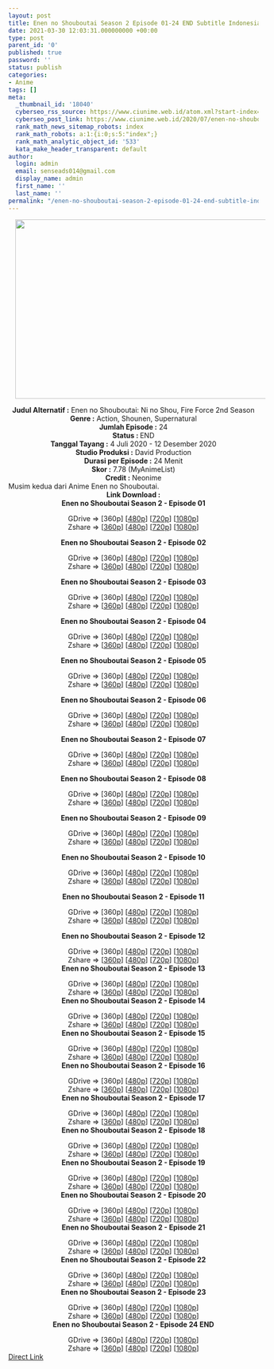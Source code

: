 ```yaml
---
layout: post
title: Enen no Shouboutai Season 2 Episode 01-24 END Subtitle Indonesia
date: 2021-03-30 12:03:31.000000000 +00:00
type: post
parent_id: '0'
published: true
password: ''
status: publish
categories:
- Anime
tags: []
meta:
  _thumbnail_id: '18040'
  cyberseo_rss_source: https://www.ciunime.web.id/atom.xml?start-index=301&max-results=150
  cyberseo_post_link: https://www.ciunime.web.id/2020/07/enen-no-shouboutai-season-2-subtitle.html
  rank_math_news_sitemap_robots: index
  rank_math_robots: a:1:{i:0;s:5:"index";}
  rank_math_analytic_object_id: '533'
  kata_make_header_transparent: default
author:
  login: admin
  email: senseads014@gmail.com
  display_name: admin
  first_name: ''
  last_name: ''
permalink: "/enen-no-shouboutai-season-2-episode-01-24-end-subtitle-indonesia/"
---
```

<p> <b></b>
<div class="separator" style="clear: both; text-align: center;"><a href="https://1.bp.blogspot.com/-wA5BEg1KvGA/Xv_fOEIilfI/AAAAAAAAeNY/OLX92YZcf9Uwmi4jW-MBpXMQ46hS3arjQCLcBGAsYHQ/s1600/Enen%2Bno%2BShouboutai%2BSeason%2B2.png" style="margin-left: 1em; margin-right: 1em;"><img border="0" data-original-height="720" data-original-width="1280" height="360" src="{{ site.baseurl }}/assets/2021/03/Enen%2Bno%2BShouboutai%2BSeason%2B2.png" width="640" /></a></div>
<p>
<div style="text-align: center;"><b>Judul</b><b><b>&nbsp;Alternatif</b>&nbsp;:</b>&nbsp;Enen no Shouboutai: Ni no Shou, Fire Force&nbsp;2nd Season</div>
<div style="text-align: center;"><b>Genre :</b>&nbsp;Action, Shounen, Supernatural</div>
<div style="text-align: center;"><b>Jumlah Episode :</b>&nbsp;24<br /><b>Status :&nbsp;</b>END<br /><b>Tanggal Tayang :</b>&nbsp;4 Juli 2020&nbsp;- 12 Desember 2020<br /><b>Studio Produksi :</b>&nbsp;David Production<br /><b>Durasi per Episode :</b>&nbsp;24 Menit</div>
<div style="text-align: center;"><b>Skor :</b>&nbsp;7.78 (MyAnimeList)<br /><b>Credit :</b>&nbsp;Neonime</div>
<div style="text-align: center;"></div>
<div style="text-align: justify;">Musim kedua dari Anime&nbsp;Enen no Shouboutai.</div>
<div style="text-align: justify;"></div>
<div style="text-align: justify;"></div>
<div style="text-align: center;"><b>Link Download :</b></div>
<div style="text-align: center;"><b>Enen no Shouboutai Season 2&nbsp;- Episode 01</b></p>
<div style="text-align: center;">GDrive =&gt; [360p] [<a href="https://drive.google.com/uc?export=download&amp;id=1elTVksUAUc5HLNRcflSK4OMABRS_aISw" target="_blank" rel="noopener">480p</a>] [<a href="https://drive.google.com/uc?export=download&amp;id=1lS8k0yIigW77wtR1Lw0MrXYMKeuUXxeO" target="_blank" rel="noopener">720p</a>] [<a href="https://drive.google.com/uc?export=download&amp;id=1OqSo6YflAAGppkC6vsEPb7-EEbul6uPB" target="_blank" rel="noopener">1080p</a>]<br />Zshare =&gt; [<a href="https://www74.zippyshare.com/v/hu5WAWqD/file.html" target="_blank" rel="noopener">360p</a>] [<a href="https://www16.zippyshare.com/v/8h0eVJG2/file.html" target="_blank" rel="noopener">480p</a>] [<a href="https://www17.zippyshare.com/v/H0LRK6RR/file.html" target="_blank" rel="noopener">720p</a>] [<a href="https://www29.zippyshare.com/v/eVRVSIoG/file.html" target="_blank" rel="noopener">1080p</a>]</p>
<p><b>Enen no Shouboutai Season 2&nbsp;- Episode 02</b></p>
<div style="text-align: center;">GDrive =&gt; [360p] [<a href="https://drive.google.com/uc?export=download&amp;id=1w-VJot-hILmy3Ub89sHXS4J1XE68e0U8" target="_blank" rel="noopener">480p</a>] [<a href="https://drive.google.com/uc?export=download&amp;id=1Bh_4ZDMx19GuQRqRe6PuulLt9EgcZKRV" target="_blank" rel="noopener">720p</a>] [<a href="https://drive.google.com/uc?export=download&amp;id=1y1DVuj5x-DxzQAhq9jT_6b3yqYpN2hb4" target="_blank" rel="noopener">1080p</a>]<br />Zshare =&gt; [<a href="https://www42.zippyshare.com/v/QqUvSYWP/file.html" target="_blank" rel="noopener">360p</a>] [<a href="https://www71.zippyshare.com/v/GCzMbHFW/file.html" target="_blank" rel="noopener">480p</a>] [<a href="https://www93.zippyshare.com/v/dtJO46Y3/file.html" target="_blank" rel="noopener">720p</a>] [<a href="https://www39.zippyshare.com/v/E0unbBQ5/file.html" target="_blank" rel="noopener">1080p</a>]</p>
<p><b>Enen no Shouboutai Season 2&nbsp;- Episode 03</b></p>
<div style="text-align: center;">GDrive =&gt; [360p] [<a href="https://drive.google.com/uc?export=download&amp;id=1NMInOsUXAEGbYWxOdJNknCEtGDE7loMc" target="_blank" rel="noopener">480p</a>] [<a href="https://drive.google.com/uc?export=download&amp;id=1GUI0np972I9hObYhq1pEFdJJ4RLalWYl" target="_blank" rel="noopener">720p</a>] [<a href="https://drive.google.com/uc?export=download&amp;id=1IKEuLiJNSX7fbfBVhNDXKdQ8Kx15Dw72" target="_blank" rel="noopener">1080p</a>]<br />Zshare =&gt; [<a href="https://www89.zippyshare.com/v/wAPbMB4a/file.html" target="_blank" rel="noopener">360p</a>] [<a href="https://www17.zippyshare.com/v/E121hOVE/file.html" target="_blank" rel="noopener">480p</a>] [<a href="https://www30.zippyshare.com/v/YQVIifN0/file.html" target="_blank" rel="noopener">720p</a>] [<a href="https://www16.zippyshare.com/v/OFPikN0i/file.html" target="_blank" rel="noopener">1080p</a>]</p>
<p><b>Enen no Shouboutai Season 2&nbsp;- Episode 04</b></p>
<div style="text-align: center;">GDrive =&gt; [360p] [<a href="https://drive.google.com/uc?export=download&amp;id=1OGfEYaw7fCRt8qkoGVk5u6BvEf3CkJ8M" target="_blank" rel="noopener">480p</a>] [<a href="https://drive.google.com/uc?export=download&amp;id=1euTG06ZVtA7MRCH7QrcAH4lFp2YlKXUq" target="_blank" rel="noopener">720p</a>] [<a href="https://drive.google.com/uc?export=download&amp;id=1-ZuB2uIsRqN4OAhs3D3QA2c7gDLsgtGW" target="_blank" rel="noopener">1080p</a>]<br />Zshare =&gt; [<a href="https://www29.zippyshare.com/v/ca6EEt4O/file.html" target="_blank" rel="noopener">360p</a>] [<a href="https://www64.zippyshare.com/v/ocGuJ2BR/file.html" target="_blank" rel="noopener">480p</a>] [<a href="https://www6.zippyshare.com/v/oLtpMzyt/file.html" target="_blank" rel="noopener">720p</a>] [<a href="https://www66.zippyshare.com/v/KAK3GBIj/file.html" target="_blank" rel="noopener">1080p</a>]</p>
<p><b>Enen no Shouboutai Season 2&nbsp;- Episode 05</b></p>
<div style="text-align: center;">GDrive =&gt; [360p] [<a href="https://drive.google.com/uc?export=download&amp;id=1rcmRIyPg_8LJkBkpce3xu5yx4eTlzkZN" target="_blank" rel="noopener">480p</a>] [<a href="https://drive.google.com/uc?export=download&amp;id=1qxlwXNknleDk2JHaC0Tk5kTnQpSoKbB0" target="_blank" rel="noopener">720p</a>] [<a href="https://drive.google.com/uc?export=download&amp;id=1Zun-kiNKhZLDiUBypTx9TteWsRvklt9W" target="_blank" rel="noopener">1080p</a>]<br />Zshare =&gt; [<a href="https://www71.zippyshare.com/v/en7Iv5Cc/file.html" target="_blank" rel="noopener">360p</a>] [<a href="https://www38.zippyshare.com/v/NEdIPBo8/file.html" target="_blank" rel="noopener">480p</a>] [<a href="https://www97.zippyshare.com/v/MzbssNxp/file.html" target="_blank" rel="noopener">720p</a>] [<a href="https://www4.zippyshare.com/v/K8ZxgNZz/file.html" target="_blank" rel="noopener">1080p</a>]</p>
<p><b>Enen no Shouboutai Season 2&nbsp;- Episode 06</b></p>
<div style="text-align: center;">GDrive =&gt; [360p] [<a href="https://drive.google.com/uc?export=download&amp;id=1JFTghaSOBg_mz6FtvSX2oJaxVwb6Byxw" target="_blank" rel="noopener">480p</a>] [<a href="https://drive.google.com/uc?export=download&amp;id=1vENZn8daTy0wSp6nC4vcNvgkYI2VCypr" target="_blank" rel="noopener">720p</a>] [<a href="https://drive.google.com/uc?export=download&amp;id=1dnAq0dJWtY-TM8V5UZlBl0jwsp61ekZd" target="_blank" rel="noopener">1080p</a>]<br />Zshare =&gt; [<a href="https://www99.zippyshare.com/v/YI3z58us/file.html" target="_blank" rel="noopener">360p</a>] [<a href="https://www32.zippyshare.com/v/H0LnnRkh/file.html" target="_blank" rel="noopener">480p</a>] [<a href="https://www113.zippyshare.com/v/aGJawrHr/file.html" target="_blank" rel="noopener">720p</a>] [<a href="https://www57.zippyshare.com/v/lqxeMejV/file.html" target="_blank" rel="noopener">1080p</a>]</p>
<p><b>Enen no Shouboutai Season 2&nbsp;- Episode 07</b></p>
<div style="text-align: center;">GDrive =&gt; [360p] [<a href="https://drive.google.com/uc?export=download&amp;id=1uVvuZ5gZvU3dquLDjwWSCVK_i4lZMZkI" target="_blank" rel="noopener">480p</a>] [<a href="https://drive.google.com/uc?export=download&amp;id=1aYuO7pkNLdZqiamq42F-MHXetm7XIIDO" target="_blank" rel="noopener">720p</a>] [<a href="https://drive.google.com/uc?export=download&amp;id=1aZmSXqIpQ9W-SnQIk-JiZwzHfhYcHeZU" target="_blank" rel="noopener">1080p</a>]<br />Zshare =&gt; [<a href="https://www14.zippyshare.com/v/mxylN4Kc/file.html" target="_blank" rel="noopener">360p</a>] [<a href="https://www14.zippyshare.com/v/YkGOdm1q/file.html" target="_blank" rel="noopener">480p</a>] [<a href="https://www67.zippyshare.com/v/2Q0qBkCR/file.html" target="_blank" rel="noopener">720p</a>] [<a href="https://www79.zippyshare.com/v/MEeLpGID/file.html" target="_blank" rel="noopener">1080p</a>]</p>
<p><b>Enen no Shouboutai Season 2&nbsp;- Episode 08</b></p>
<div style="text-align: center;">GDrive =&gt; [360p] [<a href="https://drive.google.com/uc?export=download&amp;id=1E1Lb1BrBFT36_ZP4lU23erZW_ni0S6cG" target="_blank" rel="noopener">480p</a>] [<a href="https://drive.google.com/uc?export=download&amp;id=12kSsRGADlnrloTLDR1EdLgAzJBYWUvL3" target="_blank" rel="noopener">720p</a>] [<a href="https://drive.google.com/uc?export=download&amp;id=1zU44IvzbPZgKJANoitxUE4O0U_G-xBKC" target="_blank" rel="noopener">1080p</a>]<br />Zshare =&gt; [<a href="https://www80.zippyshare.com/v/43KnWXAt/file.html" target="_blank" rel="noopener">360p</a>] [<a href="https://www61.zippyshare.com/v/B66DiIWo/file.html" target="_blank" rel="noopener">480p</a>] [<a href="https://www22.zippyshare.com/v/jDdx59Ns/file.html" target="_blank" rel="noopener">720p</a>] [<a href="https://www20.zippyshare.com/v/hzmJ8f4X/file.html" target="_blank" rel="noopener">1080p</a>]</p>
<p><b>Enen no Shouboutai Season 2&nbsp;- Episode 09</b></p>
<div style="text-align: center;">GDrive =&gt; [360p] [<a href="https://drive.google.com/uc?export=download&amp;id=1azoiV8LIF03610p9W0JpE136Q3EWxY13" target="_blank" rel="noopener">480p</a>] [<a href="https://drive.google.com/uc?export=download&amp;id=1OB1AoAHi5d9i1iNnYwltLwHVP_RC8NnV" target="_blank" rel="noopener">720p</a>] [<a href="https://drive.google.com/uc?export=download&amp;id=1cv9NLN9K4PjydMWwFQmKZt_qvt9bSEcT" target="_blank" rel="noopener">1080p</a>]<br />Zshare =&gt; [<a href="https://www11.zippyshare.com/v/VPcsOvBp/file.html" target="_blank" rel="noopener">360p</a>] [<a href="https://www80.zippyshare.com/v/72NYutAR/file.html" target="_blank" rel="noopener">480p</a>] [<a href="https://www52.zippyshare.com/v/iwXb4AmY/file.html" target="_blank" rel="noopener">720p</a>] [<a href="https://www5.zippyshare.com/v/DrRLclRJ/file.html" target="_blank" rel="noopener">1080p</a>]</p>
<p><b>Enen no Shouboutai Season 2&nbsp;- Episode 10</b></p>
<div style="text-align: center;">GDrive =&gt; [360p] [<a href="https://drive.google.com/uc?export=download&amp;id=1bWs5oGPSVTU5jwY6onRFGn9E7apjoVU4" target="_blank" rel="noopener">480p</a>] [<a href="https://drive.google.com/uc?export=download&amp;id=1KDL6k0L29538xJnlIC2ZujC3l-hR6nyU" target="_blank" rel="noopener">720p</a>] [<a href="https://drive.google.com/uc?export=download&amp;id=173Tc2NQ7n-_rkgqd6AD5dW-Xk3Br2mwV" target="_blank" rel="noopener">1080p</a>]<br />Zshare =&gt; [<a href="https://www109.zippyshare.com/v/lZ2IJgk3/file.html" target="_blank" rel="noopener">360p</a>] [<a href="https://www19.zippyshare.com/v/fF52bJAF/file.html" target="_blank" rel="noopener">480p</a>] [<a href="https://www41.zippyshare.com/v/lBk2UPIx/file.html" target="_blank" rel="noopener">720p</a>] [<a href="https://www21.zippyshare.com/v/bzCFXbWt/file.html" target="_blank" rel="noopener">1080p</a>]</p>
<p><b>Enen no Shouboutai Season 2&nbsp;- Episode 11</b></p>
<div style="text-align: center;">GDrive =&gt; [360p] [<a href="https://drive.google.com/uc?export=download&amp;id=1fOFEnQErfy5uXD6ite-Og34NcTUCXGgU" target="_blank" rel="noopener">480p</a>] [<a href="https://drive.google.com/uc?export=download&amp;id=1Iz53YCX5nQuDLcdF8djGoVZ3qfmJjYtd" target="_blank" rel="noopener">720p</a>] [<a href="https://drive.google.com/uc?export=download&amp;id=1-Ao441eNa6EOsrbNByv8cpncqnC2eDJ6" target="_blank" rel="noopener">1080p</a>]<br />Zshare =&gt; [<a href="https://www32.zippyshare.com/v/FNugMxM8/file.html" target="_blank" rel="noopener">360p</a>] [<a href="https://www99.zippyshare.com/v/xPT4Cnwl/file.html" target="_blank" rel="noopener">480p</a>] [<a href="https://www35.zippyshare.com/v/OSmG5oJm/file.html" target="_blank" rel="noopener">720p</a>] [<a href="https://www23.zippyshare.com/v/jTx4Bcff/file.html" target="_blank" rel="noopener">1080p</a>]</p>
<p><b>Enen no Shouboutai Season 2&nbsp;- Episode 12</b></p>
<div style="text-align: center;">GDrive =&gt; [360p] [<a href="https://drive.google.com/uc?export=download&amp;id=1ToP1cQD4UBEgkvjNH-rvCOlWlQ76ZlgH" target="_blank" rel="noopener">480p</a>] [<a href="https://drive.google.com/uc?export=download&amp;id=1N6DsiYI1NrE1VLZ5V1iGfjYxyEsXL6Vj" target="_blank" rel="noopener">720p</a>] [<a href="https://drive.google.com/uc?export=download&amp;id=1stKY2Bi9kFGWjbqGCfaEUrDj4VyWxEZ8" target="_blank" rel="noopener">1080p</a>]<br />Zshare =&gt; [<a href="https://www54.zippyshare.com/v/M8nbStV0/file.html" target="_blank" rel="noopener">360p</a>] [<a href="https://www41.zippyshare.com/v/sYPrm9Kj/file.html" target="_blank" rel="noopener">480p</a>] [<a href="https://www56.zippyshare.com/v/iHU6Dbyo/file.html" target="_blank" rel="noopener">720p</a>] [<a href="https://www112.zippyshare.com/v/oTQg8SyW/file.html" target="_blank" rel="noopener">1080p</a>]</div>
<div style="text-align: center;"><b>Enen no Shouboutai Season 2&nbsp;- Episode 13</b></p>
<div>GDrive =&gt; [360p] [<a href="https://drive.google.com/uc?export=download&amp;id=1IPoCNb9Sjg9hWGsn9BtczYogSHOTePoz" target="_blank" rel="noopener">480p</a>] [<a href="https://drive.google.com/file/d/1dvit5uZFG9j8E0jpXDgdic2R3SXBQm1m/view?usp=sharing" target="_blank" rel="noopener">720p</a>] [<a href="https://drive.google.com/uc?export=download&amp;id=1WZdI44PlbW85BBpkW_8mmRkGVxVsg3gQ" target="_blank" rel="noopener">1080p</a>]<br />Zshare =&gt; [<a href="https://www69.zippyshare.com/v/QMTb7pdp/file.html" target="_blank" rel="noopener">360p</a>] [<a href="https://www99.zippyshare.com/v/cVWo4FgI/file.html" target="_blank" rel="noopener">480p</a>] [<a href="https://www28.zippyshare.com/v/Zim5WIH6/file.html" target="_blank" rel="noopener">720p</a>] [<a href="https://www104.zippyshare.com/v/o8WO9XeZ/file.html" target="_blank" rel="noopener">1080p</a>]</div>
<div><b>Enen no Shouboutai Season 2&nbsp;- Episode 14</b></p>
<div>GDrive =&gt; [360p] [<a href="https://drive.google.com/uc?export=download&amp;id=1dnYKl3Q9LORzzdo3MpHIet0jM7Koil-x" target="_blank" rel="noopener">480p</a>] [<a href="https://drive.google.com/uc?export=download&amp;id=1M6hwGOhPvWLETwnMCeUbA9Hh1Nq0XK-e" target="_blank" rel="noopener">720p</a>] [<a href="https://drive.google.com/uc?export=download&amp;id=1M58pzsK_jl-PVfVVBrjsP7cvrdqOIdNf" target="_blank" rel="noopener">1080p</a>]<br />Zshare =&gt; [<a href="https://www97.zippyshare.com/v/svsF2rmF/file.html" target="_blank" rel="noopener">360p</a>] [<a href="https://www53.zippyshare.com/v/syAKJIXv/file.html" target="_blank" rel="noopener">480p</a>] [<a href="https://www77.zippyshare.com/v/myzkILP8/file.html" target="_blank" rel="noopener">720p</a>] [<a href="https://www118.zippyshare.com/v/wFKywfMb/file.html" target="_blank" rel="noopener">1080p</a>]</div>
</div>
<div><b>Enen no Shouboutai Season 2&nbsp;- Episode 15</b></p>
<div>GDrive =&gt; [360p] [<a href="https://drive.google.com/uc?export=download&amp;id=1xhRVHq6wAV_2OEBlmwsIQ8UZInfAnJ3p" target="_blank" rel="noopener">480p</a>] [<a href="https://drive.google.com/uc?export=download&amp;id=1ZYkOzeN5RBz5aLYKnr6UR1yq5bTlhcQg" target="_blank" rel="noopener">720p</a>] [<a href="https://drive.google.com/uc?export=download&amp;id=1bXH-8P4AiZuJr595Dz8Hqw826LdLlhuC" target="_blank" rel="noopener">1080p</a>]<br />Zshare =&gt; [<a href="https://www70.zippyshare.com/v/Voq71Kb5/file.html" target="_blank" rel="noopener">360p</a>] [<a href="https://www78.zippyshare.com/v/Bg6dQVkQ/file.html" target="_blank" rel="noopener">480p</a>] [<a href="https://www12.zippyshare.com/v/AaMGnkC9/file.html" target="_blank" rel="noopener">720p</a>] [<a href="https://www85.zippyshare.com/v/1EJ7SQ3z/file.html" target="_blank" rel="noopener">1080p</a>]</div>
</div>
<div><b>Enen no Shouboutai Season 2&nbsp;- Episode 16</b></p>
<div>GDrive =&gt; [360p] [<a href="https://drive.google.com/uc?export=download&amp;id=1MakD957M3eOtSttgonlHHOxsjcrlpon5" target="_blank" rel="noopener">480p</a>] [<a href="https://drive.google.com/uc?export=download&amp;id=1i94CIOjF8cgNbVKvqlEydLyBak_nSuHG" target="_blank" rel="noopener">720p</a>] [<a href="https://drive.google.com/uc?export=download&amp;id=16kz8gWAfWKaSflgr22UHWoDXkgTuXsi3" target="_blank" rel="noopener">1080p</a>]<br />Zshare =&gt; [<a href="https://www52.zippyshare.com/v/TYtPrqRJ/file.html" target="_blank" rel="noopener">360p</a>] [<a href="https://www67.zippyshare.com/v/AzqpKMib/file.html" target="_blank" rel="noopener">480p</a>] [<a href="https://www100.zippyshare.com/v/FSomyKTV/file.html" target="_blank" rel="noopener">720p</a>] [<a href="https://www100.zippyshare.com/v/8sqc6jaI/file.html" target="_blank" rel="noopener">1080p</a>]</div>
</div>
<div><b>Enen no Shouboutai Season 2&nbsp;- Episode 17</b></p>
<div>GDrive =&gt; [360p] [<a href="https://drive.google.com/uc?export=download&amp;id=1_TSXTYcNF3Xk1aDBpRSSHQi7Dq0dZH7W" target="_blank" rel="noopener">480p</a>] [<a href="https://drive.google.com/uc?export=download&amp;id=1fRXAoMh2ZaMZy9nFlr0wFwZEDmlb6vsP" target="_blank" rel="noopener">720p</a>] [<a href="https://drive.google.com/uc?export=download&amp;id=1-bu74bcoJJsfNaaOPmHyiJL5_F3gNMGV" target="_blank" rel="noopener">1080p</a>]<br />Zshare =&gt; [<a href="https://www108.zippyshare.com/v/ft6Lp49t/file.html" target="_blank" rel="noopener">360p</a>] [<a href="https://www34.zippyshare.com/v/J2w3ZMe2/file.html" target="_blank" rel="noopener">480p</a>] [<a href="https://www101.zippyshare.com/v/AYKejda7/file.html" target="_blank" rel="noopener">720p</a>] [<a href="https://www3.zippyshare.com/v/xa312p88/file.html" target="_blank" rel="noopener">1080p</a>]</div>
</div>
<div><b>Enen no Shouboutai Season 2&nbsp;- Episode 18</b></p>
<div>GDrive =&gt; [360p] [<a href="https://drive.google.com/uc?export=download&amp;id=1WEZNVzOz0VUP5F7tCpA8S_eME6pUHXPq" target="_blank" rel="noopener">480p</a>] [<a href="https://drive.google.com/uc?export=download&amp;id=1bjp1WL-_GqazC01BuQhhcYcl1KKoL_Jq" target="_blank" rel="noopener">720p</a>] [<a href="https://drive.google.com/uc?export=download&amp;id=1dOcrIeKTrW4j6WP-vJKU0eF8Zm9if4Pl" target="_blank" rel="noopener">1080p</a>]<br />Zshare =&gt; [<a href="https://www114.zippyshare.com/v/9p4YEzWj/file.html" target="_blank" rel="noopener">360p</a>] [<a href="https://www85.zippyshare.com/v/hoDf6ZUS/file.html" target="_blank" rel="noopener">480p</a>] [<a href="https://www31.zippyshare.com/v/fw9zlrA8/file.html" target="_blank" rel="noopener">720p</a>] [<a href="https://www58.zippyshare.com/v/ceieDFXE/file.html" target="_blank" rel="noopener">1080p</a>]</div>
</div>
<div><b>Enen no Shouboutai Season 2&nbsp;- Episode 19</b></p>
<div>GDrive =&gt; [360p] [<a href="https://drive.google.com/uc?export=download&amp;id=1SbUhT9aKQV2LkaYMpWPcqTHnbAwHjNrL" target="_blank" rel="noopener">480p</a>] [<a href="https://drive.google.com/uc?export=download&amp;id=1XnqWBVSvgigMpe1hN0dVWsOKhJcCgOZ4" target="_blank" rel="noopener">720p</a>] [<a href="https://drive.google.com/uc?export=download&amp;id=1QZ32LUEi1vI_FkLmrHZyyOgsQsYzwHgi" target="_blank" rel="noopener">1080p</a>]<br />Zshare =&gt; [<a href="https://www43.zippyshare.com/v/pArUglKF/file.html" target="_blank" rel="noopener">360p</a>] [<a href="https://www11.zippyshare.com/v/9XaGGVPR/file.html" target="_blank" rel="noopener">480p</a>] [<a href="https://www48.zippyshare.com/v/rXs9F4Qr/file.html" target="_blank" rel="noopener">720p</a>] [<a href="https://www21.zippyshare.com/v/ZJJKKvQ9/file.html" target="_blank" rel="noopener">1080p</a>]</div>
</div>
<div><b>Enen no Shouboutai Season 2&nbsp;- Episode 20</b></p>
<div>GDrive =&gt; [360p] [<a href="https://drive.google.com/uc?export=download&amp;id=1VtNoIqjPvPCLPE6Y4IcPpT1sUzrGROME" target="_blank" rel="noopener">480p</a>] [<a href="https://drive.google.com/uc?export=download&amp;id=1fJZQLhV_bM9F-LlIGfEzh8rz3jeKqixD" target="_blank" rel="noopener">720p</a>] [<a href="https://drive.google.com/uc?export=download&amp;id=1g5s08RcM2cKfOT9FEdqvzfVUeE4Lk7sH" target="_blank" rel="noopener">1080p</a>]<br />Zshare =&gt; [<a href="https://www120.zippyshare.com/v/571f98kL/file.html" target="_blank" rel="noopener">360p</a>] [<a href="https://www52.zippyshare.com/v/novwSVVF/file.html" target="_blank" rel="noopener">480p</a>] [<a href="https://www41.zippyshare.com/v/Xg7Yirt3/file.html" target="_blank" rel="noopener">720p</a>] [<a href="https://www43.zippyshare.com/v/GPzsDbmp/file.html" target="_blank" rel="noopener">1080p</a>]</div>
</div>
<div><b>Enen no Shouboutai Season 2&nbsp;- Episode 21</b></p>
<div>GDrive =&gt; [360p] [<a href="https://drive.google.com/uc?export=download&amp;id=1sddThj_EMDacGMcs5NbbVsgcmp4CR0Ns" target="_blank" rel="noopener">480p</a>] [<a href="https://drive.google.com/uc?export=download&amp;id=1U_MTRJu5PS3OHQXr7k9qRnB_ASRFEOsD" target="_blank" rel="noopener">720p</a>] [<a href="https://drive.google.com/uc?export=download&amp;id=1vTxKwFiTpkm69NTL62OFrSpuMfZ9hAYo" target="_blank" rel="noopener">1080p</a>]<br />Zshare =&gt; [<a href="https://www72.zippyshare.com/v/nnDWIrsU/file.html" target="_blank" rel="noopener">360p</a>] [<a href="https://www111.zippyshare.com/v/L3seerLV/file.html" target="_blank" rel="noopener">480p</a>] [<a href="https://www109.zippyshare.com/v/G43Ao3FI/file.html" target="_blank" rel="noopener">720p</a>] [<a href="https://www6.zippyshare.com/v/dt2qvl7K/file.html" target="_blank" rel="noopener">1080p</a>]</div>
</div>
<div><b>Enen no Shouboutai Season 2&nbsp;- Episode 22</b></p>
<div>GDrive =&gt; [360p] [<a href="https://drive.google.com/uc?export=download&amp;id=1H5nMNhbxisc5x3d7A8-8L8aIAh0dJmcp" target="_blank" rel="noopener">480p</a>] [<a href="https://drive.google.com/uc?export=download&amp;id=19RAMYlvWdsLFsmmrSFSmx037__7A8TTq" target="_blank" rel="noopener">720p</a>] [<a href="https://drive.google.com/uc?export=download&amp;id=10F2KGBR5hAtWLU6LwJ9hRy0Y2vfydm2a" target="_blank" rel="noopener">1080p</a>]<br />Zshare =&gt; [<a href="https://www39.zippyshare.com/v/shLnAHua/file.html" target="_blank" rel="noopener">360p</a>] [<a href="https://www107.zippyshare.com/v/ljqOIhXd/file.html" target="_blank" rel="noopener">480p</a>] [<a href="https://www51.zippyshare.com/v/aBtGlPL7/file.html" target="_blank" rel="noopener">720p</a>] [<a href="https://www37.zippyshare.com/v/B9XG9cv1/file.html" target="_blank" rel="noopener">1080p</a>]</div>
</div>
<div><b>Enen no Shouboutai Season 2&nbsp;- Episode 23</b></p>
<div>GDrive =&gt; [360p] [<a href="https://drive.google.com/uc?export=download&amp;id=1Z0IlE1o5iPc6J4OLBlCGUIdVvI4PCv-U" target="_blank" rel="noopener">480p</a>] [<a href="https://drive.google.com/uc?export=download&amp;id=1-iwmmwCfK_epSJG043zCvlHlS3bGwdwy" target="_blank" rel="noopener">720p</a>] [<a href="https://drive.google.com/uc?export=download&amp;id=1tammeZvclfmIMDHf4NfZtgPEKrcQ28Fi" target="_blank" rel="noopener">1080p</a>]<br />Zshare =&gt; [<a href="https://www7.zippyshare.com/v/1xqfNBJO/file.html" target="_blank" rel="noopener">360p</a>] [<a href="https://www65.zippyshare.com/v/cstKPGjv/file.html" target="_blank" rel="noopener">480p</a>] [<a href="https://www10.zippyshare.com/v/mMDj8FHc/file.html" target="_blank" rel="noopener">720p</a>] [<a href="https://www112.zippyshare.com/v/F2TdSEjX/file.html" target="_blank" rel="noopener">1080p</a>]</div>
</div>
<div><b>Enen no Shouboutai Season 2&nbsp;- Episode 24 END</b></p>
<div>GDrive =&gt; [360p] [<a href="https://drive.google.com/uc?export=download&amp;id=1uLA3kJX3TrSyizY0ufi2dF8VYJeAixpz" target="_blank" rel="noopener">480p</a>] [<a href="https://drive.google.com/uc?export=download&amp;id=1HKg2wc_xGOJYOEIivSNdJw5pm1mftbQI" target="_blank" rel="noopener">720p</a>] [<a href="https://drive.google.com/uc?export=download&amp;id=1f_gyOMwBGAbIZziZKuNgnUOGVpQbGy5m" target="_blank" rel="noopener">1080p</a>]<br />Zshare =&gt; [<a href="https://www59.zippyshare.com/v/GHSbLIHE/file.html" target="_blank" rel="noopener">360p</a>] [<a href="https://www59.zippyshare.com/v/M0RTkTDV/file.html" target="_blank" rel="noopener">480p</a>] [<a href="https://www59.zippyshare.com/v/09OK1tpI/file.html" target="_blank" rel="noopener">720p</a>] [<a href="https://www59.zippyshare.com/v/PhyZ4K95/file.html" target="_blank" rel="noopener">1080p</a>]</div>
</div>
</div>
</div>
</div>
</div>
</div>
</div>
</div>
</div>
</div>
</div>
</div>
</div>
</div>
<link rel="stylesheet" href="https://cdnjs.cloudflare.com/ajax/libs/font-awesome/4.7.0/css/font-awesome.min.css" />
<div class="divbtn"> <a href="https://handymansurrender.com/fihup8buzv?key=94550f7ce39444073321dde3b8782f97" class="btn"><i class="fa fa-download"></i> Direct Link</a> </div>
